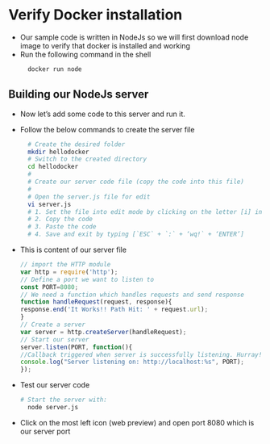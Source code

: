 # Verify Docker installation
- Our sample code is written in NodeJs so we will first download node image
to verify that docker is installed and working
- Run the following command in the shell
  ```bash
    docker run node
  ```

## Building our NodeJs server
- Now let’s add some code to this server and run it.
- Follow the below commands to create the server file
  ```bash
    # Create the desired folder
    mkdir hellodocker
    # Switch to the created directory
    cd hellodocker
    #
    # Create our server code file (copy the code into this file)
    #
    # Open the server.js file for edit
    vi server.js
    # 1. Set the file into edit mode by clicking on the letter [i] in your keyboard
    # 2. Copy the code
    # 3. Paste the code
    # 4. Save and exit by typing [`ESC` + `:` + ‘wq!` + ‘ENTER’]
    ```
- This is content of our server file
    ```js
    // import the HTTP module
    var http = require('http');
    // Define a port we want to listen to
    const PORT=8080;
    // We need a function which handles requests and send response
    function handleRequest(request, response){
    response.end('It Works!! Path Hit: ' + request.url);
    }
    // Create a server
    var server = http.createServer(handleRequest);
    // Start our server
    server.listen(PORT, function(){
    //Callback triggered when server is successfully listening. Hurray!
    console.log("Server listening on: http://localhost:%s", PORT);
    });
    ```
- Test our server code
  ```bash
  # Start the server with:
    node server.js
  ```

- Click on the most left icon (web preview) and open port 8080 which is
our server port